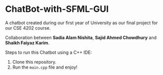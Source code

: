 # ChatBot-with-SFML-GUI
A chatbot created during our first year of University as our final project for our CSE 4202 course.

Collaboration between **Sadia Alam Nishita**, **Sajid Ahmed Chowdhury** and **Shaikh Faiyaz Karim**.

Steps to run this Chatbot using a C++ IDE:
1. Clone this repository.
2. Run the `main.cpp` file and enjoy!
